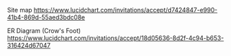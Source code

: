 
Site map
https://www.lucidchart.com/invitations/accept/d7424847-e990-41b4-869d-55aed3bdc08e


ER Diagram (Crow's Foot)
https://www.lucidchart.com/invitations/accept/18d05636-8d2f-4c94-b653-316424d67047
